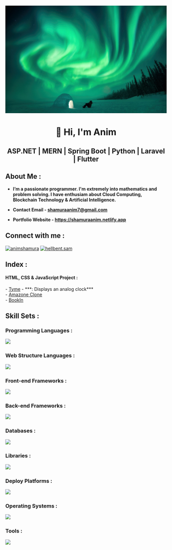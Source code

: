 ![logo](https://github.com/animshamura/animshamura/blob/main/Banner.jpg)
<h1 align="center"> 👋 Hi, I'm Anim</h1>
<h2 align="center">ASP.NET | MERN | Spring Boot | Python | Laravel | Flutter</h2>
<h2 align="left">About Me :</h2>

- **I’m a passionate programmer. I'm extremely into mathematics and problem solving. I have enthusiam about Cloud Computing, Blockchain Technology & Artificial Intelligence.**

- **Contact Email - shamuraanim7@gmail.com**
- **Portfolio Website - https://shamuraanim.netlify.app**

<h2 align="left">Connect with me :</h2>
<p align="left">
<a href="https://linkedin.com/in/animshamura" target="blank"><img align="center" src="https://raw.githubusercontent.com/rahuldkjain/github-profile-readme-generator/master/src/images/icons/Social/linked-in-alt.svg" alt="animshamura" height="30" width="40" /></a>
<a href="https://fb.com/ahmadshamura" target="blank"><img align="center" src="https://raw.githubusercontent.com/rahuldkjain/github-profile-readme-generator/master/src/images/icons/Social/facebook.svg" alt="hellbent.sam" height="30" width="40" /></a>
</p>

<h2 align="left">Index :</h2>
<h4 align="left">HTML, CSS & JavaScript Project :</h4>
- <a href="https://github.com/animshamura/Tyme-">Tyme</a> - ***: Displays an analog clock***<br>
- <a href="https://github.com/animshamura/Amazone-Clone-">Amazone Clone</a><br>
- <a href="https://github.com/animshamura/BookIn">BookIn</a><br>

<h2 align="left">Skill Sets :</h2>
<h3 align="left">Programming Languages :</h3>
<img src="https://skillicons.dev/icons?i=java,python,cpp,c,javascript,kotlin,php,typescript,cs,go,r,ruby" />
<h3 align="left">Web Structure Languages :</h3>
<img src="https://skillicons.dev/icons?i=html,css" />
<h3 align="left">Front-end Frameworks :</h3>
<img src="https://skillicons.dev/icons?i=bootstrap,angular,tailwind" />
<h3 align="left">Back-end Frameworks :</h3>
<img src="https://skillicons.dev/icons?i=spring,dotnet,laravel,qt" />
<h3 align="left">Databases :</h3>
<img src="https://skillicons.dev/icons?i=mysql,postgresql,mongodb,sqlite" />
<h3 align="left">Libraries :</h3>
<img src="https://skillicons.dev/icons?i=nodejs,react,express,next,redux,regex,jquery,pytorch" />
<h3 align="left">Deploy Platforms :</h3>
<img src="https://skillicons.dev/icons?i=heroku,netlify,firebase" />
<h3 align="left">Operating Systems :</h3>
<img src="https://skillicons.dev/icons?i=linux" />
<h3 align="left">Tools :</h3>
<img src="https://skillicons.dev/icons?i=vscode,docker,kubernetes,eclipse,androidstudio,postman,bash,figma,xd," />





